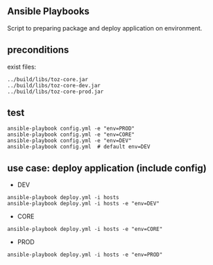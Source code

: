 Ansible Playbooks
----
Script to preparing package and deploy application on  environment.


preconditions
----
exist files:
```
../build/libs/toz-core.jar
../build/libs/toz-core-dev.jar
../build/libs/toz-core-prod.jar
```


test
----
```
ansible-playbook config.yml -e "env=PROD"
ansible-playbook config.yml -e "env=CORE"
ansible-playbook config.yml -e "env=DEV"
ansible-playbook config.yml  # default env=DEV

```


use case: deploy application (include config)
----

* DEV
```
ansible-playbook deploy.yml -i hosts
ansible-playbook deploy.yml -i hosts -e "env=DEV"
```

* CORE
```
ansible-playbook deploy.yml -i hosts -e "env=CORE"
```


* PROD
```
ansible-playbook deploy.yml -i hosts -e "env=PROD"
```


